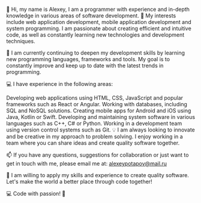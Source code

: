 👋 Hi, my name is Alexey, I am a programmer with experience and in-depth knowledge in various areas of software development.
👀 My interests include web application development, mobile application development and system programming. I am passionate about creating efficient and intuitive code, as well as constantly learning new technologies and development techniques.

🌱 I am currently continuing to deepen my development skills by learning new programming languages, frameworks and tools. My goal is to constantly improve and keep up to date with the latest trends in programming.

💻 I have experience in the following areas:

Developing web applications using HTML, CSS, JavaScript and popular frameworks such as React or Angular.
Working with databases, including SQL and NoSQL solutions.
Creating mobile apps for Android and iOS using Java, Kotlin or Swift.
Developing and maintaining system software in various languages such as C++, C# or Python.
Working in a development team using version control systems such as Git.
💡 I am always looking to innovate and be creative in my approach to problem solving. I enjoy working in a team where you can share ideas and create quality software together.

📫 If you have any questions, suggestions for collaboration or just want to get in touch with me, please email me at: alexeypotapov@mail.ru

🚀 I am willing to apply my skills and experience to create quality software. Let's make the world a better place through code together!

💻 Code with passion! 💪

<!---
rybkavodka/rybkavodka is a ✨ special ✨ repository because its `README.md` (this file) appears on your GitHub profile.
You can click the Preview link to take a look at your changes.
--->
